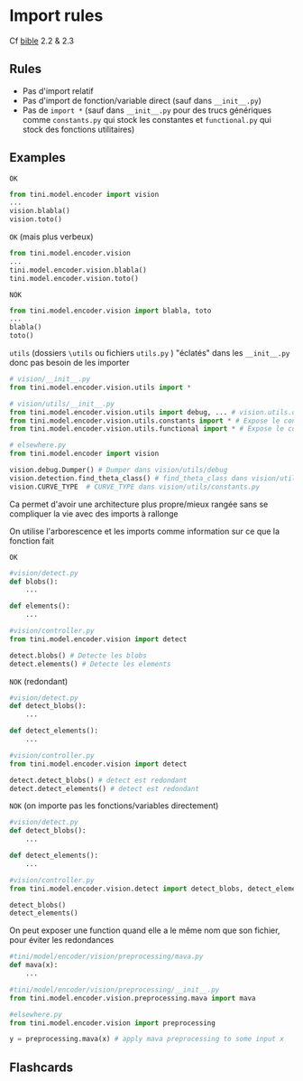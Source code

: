 # Import rules

Cf [bible](https://google.github.io/styleguide/pyguide.html#22-imports) 2.2 & 2.3

## Rules

- Pas d'import relatif
- Pas d'import de fonction/variable direct (sauf  dans `__init__.py`)
- Pas de `import *` (sauf  dans `__init__.py` pour des trucs génériques comme `constants.py` qui stock les constantes et `functional.py` qui stock des fonctions utilitaires)

## Examples

`OK`
```python
from tini.model.encoder import vision
...
vision.blabla()
vision.toto()
```
`OK` (mais plus verbeux)
```python
from tini.model.encoder.vision
...
tini.model.encoder.vision.blabla()
tini.model.encoder.vision.toto()
```

`NOK`
```python
from tini.model.encoder.vision import blabla, toto
...
blabla()
toto()
```


`utils` (dossiers `\utils` ou fichiers `utils.py` ) "éclatés" dans les `__init__.py` donc pas besoin de les importer
```python
# vision/__init__.py
from tini.model.encoder.vision.utils import *

# vision/utils/__init__.py
from tini.model.encoder.vision.utils import debug, ... # vision.utils.debug -> vision.debug
from tini.model.encoder.vision.utils.constants import * # Expose le contenu de constants.py
from tini.model.encoder.vision.utils.functional import * # Expose le contenu de functional.py

# elsewhere.py
from tini.model.encoder import vision

vision.debug.Dumper() # Dumper dans vision/utils/debug
vision.detection.find_theta_class() # find_theta_class dans vision/utils/detection
vision.CURVE_TYPE  # CURVE_TYPE dans vision/utils/constants.py
```

Ca permet d'avoir une architecture plus propre/mieux rangée sans se compliquer la vie avec des imports à rallonge


On utilise l'arborescence et les imports comme information sur ce que la fonction fait

`OK`
```python
#vision/detect.py
def blobs():
    ...

def elements():
    ...

#vision/controller.py
from tini.model.encoder.vision import detect

detect.blobs() # Detecte les blobs
detect.elements() # Detecte les elements
```
`NOK` (redondant)
```python
#vision/detect.py
def detect_blobs():
    ...

def detect_elements():
    ...

#vision/controller.py
from tini.model.encoder.vision import detect

detect.detect_blobs() # detect est redondant
detect.detect_elements() # detect est redondant
```

`NOK` (on importe pas les fonctions/variables directement)
```python
#vision/detect.py
def detect_blobs():
    ...

def detect_elements():
    ...

#vision/controller.py
from tini.model.encoder.vision.detect import detect_blobs, detect_elements

detect_blobs()
detect_elements()
```

On peut exposer une function quand elle a le même nom que son fichier, pour éviter les redondances

```python
#tini/model/encoder/vision/preprocessing/mava.py
def mava(x):
    ...

#tini/model/encoder/vision/preprocessing/__init__.py
from tini.model.encoder.vision.preprocessing.mava import mava

#elsewhere.py
from tini.model.encoder.vision import preprocessing

y = preprocessing.mava(x) # apply mava preprocessing to some input x
```

## Flashcards
